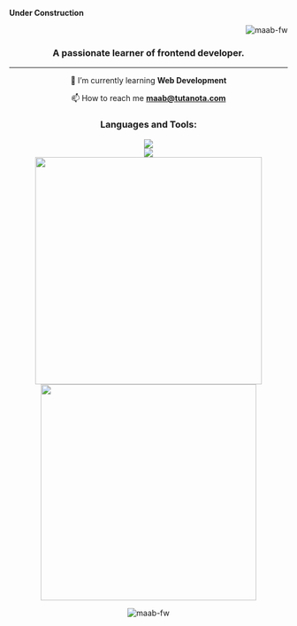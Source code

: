 **Under Construction**

<p align="right"> <img src="https://komarev.com/ghpvc/?username=maab-fw&label=Profile%20views&color=0e75b6&style=flat" alt="maab-fw" /> </p>

<h3 align="center">A passionate learner of frontend developer.</h3>
<hr>
<div align="center"> 
  
  🌱 I’m currently learning **Web Development**

  📫 How to reach me **maab@tutanota.com**
  </div>

<!---
<h3 align="left">Connect with me:</h3>
<p align="left">
</p>
--->

<h3 align="center">Languages and Tools:</h3>
<div align="center">
<a href="https://skillicons.dev">
  <img src="https://skillicons.dev/icons?i=html,css,js,tailwind,react,ai" />
  <br>
  <img src="https://skillicons.dev/icons?i=vscodium,notion" />
</a>
  </div>
  

<div align="center">
  
<img width="410" src="https://streak-stats.demolab.com/?user=MAAB-FW" />

<img width="390" src="https://github-readme-stats.vercel.app/api?username=MAAB-FW&show_icons=true" />
  
<p><img align="center" src="https://github-readme-stats.vercel.app/api/top-langs?username=maab-fw&show_icons=true&locale=en&layout=compact" alt="maab-fw" /></p>
</div>






<!---
- 👋 Hi, I’m @MAAB-FW
- 👀 I’m interested in ...
- 🌱 I’m currently learning ...
- 💞️ I’m looking to collaborate on ...
- 📫 How to reach me ...
- 😄 Pronouns: ...
- ⚡ Fun fact: ...

MAAB-FW/MAAB-FW is a ✨ special ✨ repository because its `README.md` (this file) appears on your GitHub profile.
You can click the Preview link to take a look at your changes.
--->
